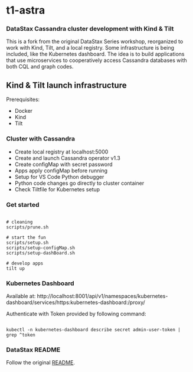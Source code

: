 # t1-astra

### DataStax Cassandra cluster development with Kind & Tilt

This is a fork from the original DataStax Series workshop, reorganized to work with Kind, Tilt, and a local registry. Some infrastructure is being included, like the Kubernetes dashboard. The idea is to build applications that use microservices to cooperatively access Cassandra databases with both CQL and graph codes.

## Kind & Tilt launch infrastructure

Prerequisites:
- Docker
- Kind
- Tilt

### Cluster with Cassandra

- Create local registry at localhost:5000
- Create and launch Cassandra operator v1.3
- Create configMap with secret password
- Apps apply configMap before running
- Setup for VS Code Python debugger
- Python code changes go directly to cluster container
- Check Tiltfile for Kubernetes setup

### Get started

```console

# cleaning
scripts/prune.sh

# start the fun
scripts/setup.sh
scripts/setup-configMap.sh
scripts/setup-dashBoard.sh

# develop apps
tilt up

```

### Kubernetes Dashboard

Available at:
http://localhost:8001/api/v1/namespaces/kubernetes-dashboard/services/https:kubernetes-dashboard:/proxy/

Authenticate with Token provided by following command:

```console

kubectl -n kubernetes-dashboard describe secret admin-user-token | grep ^token

```
### DataStax README

Follow the original [README](DataStax_README.md).